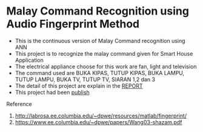 # Malay Command Recognition using Audio Fingerprint Method

- This is the continuous version of Malay Command recognition using ANN
- This project is to recognize the malay command given for Smart House Application
- The electrical appliance choose for this work are fan, light and television
- The command used are BUKA KIPAS, TUTUP KIPAS, BUKA LAMPU, TUTUP LAMPU, BUKA TV, TUTUP TV, SIARAN 1,2 dan 3
- The detail of this project are explain in the [REPORT](https://books.google.com.my/books/about/Voice_based_Malay_Command_Recognition_fo.html?id=81ZizQEACAAJ&redir_esc=y)
- This project had been [publish](https://iopscience.iop.org/article/10.1088/1757-899X/767/1/012053/meta)

Reference 
1. http://labrosa.ee.columbia.edu/~dpwe/resources/matlab/fingerprint/
2. https://www.ee.columbia.edu/~dpwe/papers/Wang03-shazam.pdf

